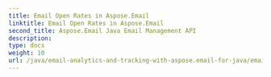 ```yaml
---
title: Email Open Rates in Aspose.Email
linktitle: Email Open Rates in Aspose.Email
second_title: Aspose.Email Java Email Management API
description: 
type: docs
weight: 10
url: /java/email-analytics-and-tracking-with-aspose.email-for-java/email-open-rates/
---
```

